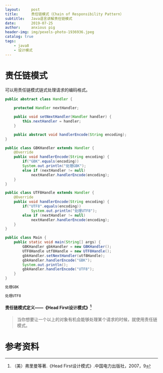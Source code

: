 ```yaml
---
layout:     post
title:      责任链模式（Chain of Responsibility Pattern）
subtitle:   Java语言讲解责任链模式
date:       2019-07-25
author:     anxious pig
header-img: img/pexels-photo-1936936.jpeg
catalog: true
tags:
    - java8
    - 设计模式
---
```


# 责任链模式

可以用责任链模式链式处理请求的编码格式。

```java
public abstract class Handler {

    protected Handler nextHandler;

    public void setNextHandler(Handler handler) {
        this.nextHandler = handler;
    }

    public abstract void handlerEncode(String encoding);
}
```



```java
public class GBKHandler extends Handler {
    @Override
    public void handlerEncode(String encoding) {
        if("GBK".equals(encoding))
        System.out.println("处理GBK");
        else if (nextHandler != null)
            nextHandler.handlerEncode(encoding);
    }
}
```



```java
public class UTF8Handle extends Handler {
    @Override
    public void handlerEncode(String encoding) {
        if("UTF8".equals(encoding))
            System.out.println("处理UTF8");
        else if (nextHandler != null)
            nextHandler.handlerEncode(encoding);
    }
}
```



```java
public class Main {
    public static void main(String[] args) {
        GBKHandler gbkHandler = new GBKHandler();
        UTF8Handle utf8Handle = new UTF8Handle();
        gbkHandler.setNextHandler(utf8Handle);
        gbkHandler.handlerEncode("GBK");
        System.out.println();
        gbkHandler.handlerEncode("UTF8");
    }
}
```



```html
处理GBK

处理UTF8
```



#### 责任链模式定义——《Head First设计模式》[^1]

> 当你想要让一个以上的对象有机会能够处理某个请求的时候，就使用责任链模式。



# 参考资料

[^1]: （美）弗里曼等著.《Head First设计模式》.中国电力出版社，2007，9

